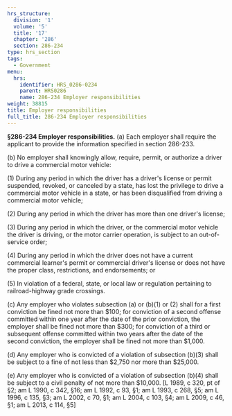 ```yaml
---
hrs_structure:
  division: '1'
  volume: '5'
  title: '17'
  chapter: '286'
  section: 286-234
type: hrs_section
tags:
  - Government
menu:
  hrs:
    identifier: HRS_0286-0234
    parent: HRS0286
    name: 286-234 Employer responsibilities
weight: 38815
title: Employer responsibilities
full_title: 286-234 Employer responsibilities
---
```

**§286-234 Employer responsibilities.** (a) Each employer shall require the applicant to provide the information specified in section 286-233.

(b) No employer shall knowingly allow, require, permit, or authorize a driver to drive a commercial motor vehicle:

(1) During any period in which the driver has a driver's license or permit suspended, revoked, or canceled by a state, has lost the privilege to drive a commercial motor vehicle in a state, or has been disqualified from driving a commercial motor vehicle;

(2) During any period in which the driver has more than one driver's license;

(3) During any period in which the driver, or the commercial motor vehicle the driver is driving, or the motor carrier operation, is subject to an out-of-service order;

(4) During any period in which the driver does not have a current commercial learner's permit or commercial driver's license or does not have the proper class, restrictions, and endorsements; or

(5) In violation of a federal, state, or local law or regulation pertaining to railroad-highway grade crossings.

(c) Any employer who violates subsection (a) or (b)(1) or (2) shall for a first conviction be fined not more than $100; for conviction of a second offense committed within one year after the date of the prior conviction, the employer shall be fined not more than $300; for conviction of a third or subsequent offense committed within two years after the date of the second conviction, the employer shall be fined not more than $1,000.

(d) Any employer who is convicted of a violation of subsection (b)(3) shall be subject to a fine of not less than $2,750 nor more than $25,000.

(e) Any employer who is convicted of a violation of subsection (b)(4) shall be subject to a civil penalty of not more than $10,000\. [L 1989, c 320, pt of §2; am L 1990, c 342, §16; am L 1992, c 93, §1; am L 1993, c 268, §5; am L 1996, c 135, §3; am L 2002, c 70, §1; am L 2004, c 103, §4; am L 2009, c 46, §1; am L 2013, c 114, §5]